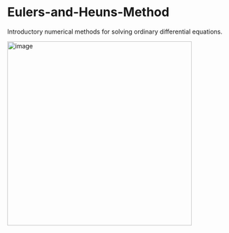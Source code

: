 # Eulers-and-Heuns-Method
Introductory numerical methods for solving ordinary differential equations.

<img width="421" alt="image" src="https://user-images.githubusercontent.com/106856325/171988043-d381485e-ac5c-4398-8bef-39cf2c963f49.png">
